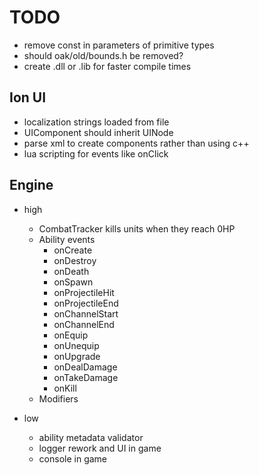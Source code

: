 # TODO
* remove const in parameters of primitive types
* should oak/old/bounds.h be removed?
* create .dll or .lib for faster compile times

## Ion UI
* localization strings loaded from file
* UIComponent should inherit UINode
* parse xml to create components rather than using c++
* lua scripting for events like onClick


## Engine
* high
  * CombatTracker kills units when they reach 0HP
  * Ability events
    * onCreate
    * onDestroy
    * onDeath
    * onSpawn
    * onProjectileHit
    * onProjectileEnd
    * onChannelStart
    * onChannelEnd
    * onEquip
    * onUnequip
    * onUpgrade
    * onDealDamage
    * onTakeDamage
    * onKill
  * Modifiers
    

* low
  * ability metadata validator
  * logger rework and UI in game
  * console in game
